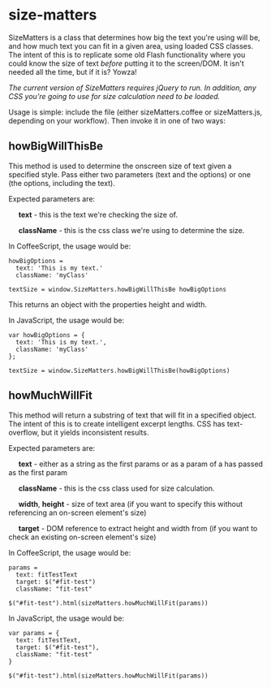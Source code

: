 # size-matters
SizeMatters is a class that determines how big the text you're using will be, and how much text you can fit in a given area, using loaded CSS classes. The intent of this is to replicate some old Flash functionality where you could know the size of text *before* putting it to the screen/DOM. It isn't needed all the time, but if it is? Yowza!

*The current version of SizeMatters requires jQuery to run. In addition, any CSS you're going to use for size calculation need to be loaded.*

Usage is simple: include the file (either sizeMatters.coffee or sizeMatters.js, depending on your workflow). Then invoke it in one of two ways:

## howBigWillThisBe
This method is used to determine the onscreen size of text given a specified style. Pass either two parameters (text and the options) or one (the options, including the text).

Expected parameters are:

&nbsp;&nbsp;&nbsp;&nbsp;&nbsp;**text** - this is the text we're checking the size of.

&nbsp;&nbsp;&nbsp;&nbsp;&nbsp;**className** - this is the css class we're using to determine the size.

In CoffeeScript, the usage would be:
```
howBigOptions =
  text: 'This is my text.'
  className: 'myClass'

textSize = window.SizeMatters.howBigWillThisBe howBigOptions
```

This returns an object with the properties height and width.

In JavaScript, the usage would be:
```
var howBigOptions = {
  text: 'This is my text.',
  className: 'myClass'
};

textSize = window.SizeMatters.howBigWillThisBe(howBigOptions)
```

## howMuchWillFit
This method will return a substring of text that will fit in a specified object. The intent of this is to create intelligent excerpt lengths. CSS has text-overflow, but it yields inconsistent results.

Expected parameters are:

&nbsp;&nbsp;&nbsp;&nbsp;&nbsp;**text** -  either as a string as the first params or as a param of a has passed as the first param

&nbsp;&nbsp;&nbsp;&nbsp;&nbsp;**className** - this is the css class used for size calculation.

&nbsp;&nbsp;&nbsp;&nbsp;&nbsp;**width**, **height** - size of text area (if you want to specify this without referencing an on-screen element's size)
  
&nbsp;&nbsp;&nbsp;&nbsp;&nbsp;**target** - DOM reference to extract height and width from (if you want to check an existing on-screen element's size)

In CoffeeScript, the usage would be:
```
params =
  text: fitTestText
  target: $("#fit-test")
  className: "fit-test"

$("#fit-test").html(sizeMatters.howMuchWillFit(params))
```

In JavaScript, the usage would be:
```
var params = {
  text: fitTestText,
  target: $("#fit-test"),
  className: "fit-test"
}

$("#fit-test").html(sizeMatters.howMuchWillFit(params))
```

